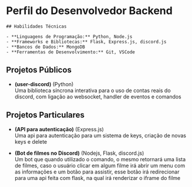 # Perfil do Desenvolvedor Backend

```
## Habilidades Técnicas

- **Linguagens de Programação:** Python, Node.js
- **Frameworks e Bibliotecas:** Flask, Express.js, discord.js
- **Bancos de Dados:** MongoDB
- **Ferramentas de Desenvolvimento:** Git, VSCode
```

## Projetos Públicos

- **(user-discord)** (Python)\
   Uma biblioteca síncrona interativa para o uso de contas reais do discord, com ligação ao websocket, handler de eventos e comandos

## Projetos Particulares
- **(API para autenticação)** (Express.js)\
   Uma api para autenticação para um sistema de keys, criação de novas keys e delete

- **(Bot de filmes no Discord)** (Nodejs, Flask, discord.js)\
   Um bot que quando utilizado o comando, o mesmo retornará uma lista de filmes, caso o usuário clicar em algum filme irá abrir um menu com as informações e um botão para assistir, esse botão irá redirecionar para uma api feita com flask, na qual irá renderizar o iframe do filme
